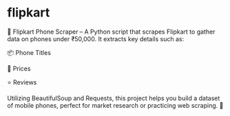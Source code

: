 # flipkart
📱 Flipkart Phone Scraper – A Python script that scrapes Flipkart to gather data on phones under ₹50,000. It extracts key details such as:

📦 Phone Titles

💸 Prices

⭐ Reviews

Utilizing BeautifulSoup and Requests, this project helps you build a dataset of mobile phones, perfect for market research or practicing web scraping. 🚀
